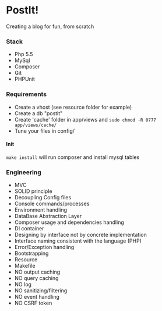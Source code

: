 # PostIt!

Creating a blog for fun, from scratch

### Stack
* Php 5.5
* MySql
* Composer
* Git
* PHPUnit

### Requirements
* Create a vhost (see resource folder for example)
* Create a db "postit"
* Create 'cache' folder in app/views and `sudo chmod -R 0777 app/views/cache/`
* Tune your files in config/

#### Init

`
make install
`
will run composer and install mysql tables

### Engineering
* MVC
* SOLID principle
* Decoupling Config files
* Console commands/processes
* Environment handling
* DataBase Abstraction Layer
* Composer usage and dependencies handling
* DI container
* Designing by interface not by concrete implementation
* Interface naming consistent with the language (PHP)
* Error/Exception handling
* Bootstrapping
* Resource
* Makefile
* NO output caching
* NO query caching
* NO log
* NO sanitizing/filtering
* NO event handling
* NO CSRF token